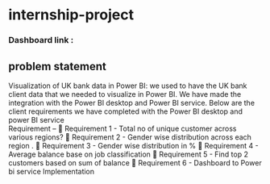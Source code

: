 # internship-project
### Dashboard link :
## problem statement
Visualization of UK bank data in Power BI: we used to have the UK bank client data that we needed to visualize in Power BI. We have made the integration with the Power BI desktop and Power BI service. Below are the client requirements we have completed with the Power BI desktop and power BI service  
Requirement –
	Requirement 1 -
Total no of unique customer across various regions? 
	Requirement 2 -
Gender wise distribution across each region . 
	Requirement 3 -
Gender wise distribution in % 
	Requirement 4 -
Average balance base on job classification 
	Requirement 5 -
Find top 2 customers based on sum of balance 
	Requirement 6 -
Dashboard to Power bi service Implementation 

